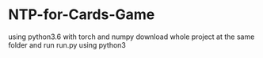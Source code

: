# NTP-for-Cards-Game
using python3.6 with torch and numpy
download whole project at the same folder and run run.py using python3

